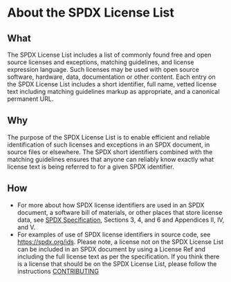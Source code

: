 # About the SPDX License List

## What
The SPDX License List includes a list of commonly found free and open source licenses and exceptions, matching guidelines, and license expression language.  Such licenses may be used with open source software, hardware, data, documentation or other content. Each entry on the SPDX License List includes a short identifier, full name, vetted license text including matching guidelines markup as appropriate, and a canonical permanent URL.

## Why
The purpose of the SPDX License List is to enable efficient and reliable identification of such licenses and exceptions in an SPDX document, in source files or elsewhere. The SPDX short identifiers combined with the matching guidelines ensures that anyone can reliably know exactly what license text is being referred to for a given SPDX identifier.

## How
* For more about how SPDX license identifiers are used in an SPDX document, a software bill of materials, or other places that store license data, see [SPDX Specification](https://spdx.org/specifications), Sections 3, 4, and 6 and Appendices II, IV, and V.
* For examples of use of SPDX license identifiers in source code, see https://spdx.org/ids.
Please note, a license not on the SPDX License List can be included in an SPDX document by using a License Ref and including the full license text as per the specification. If you think there is a license that should be on the SPDX License List, please follow the instructions [CONTRIBUTING](https://github.com/spdx/license-list-XML/blob/master/CONTRIBUTING.md)
